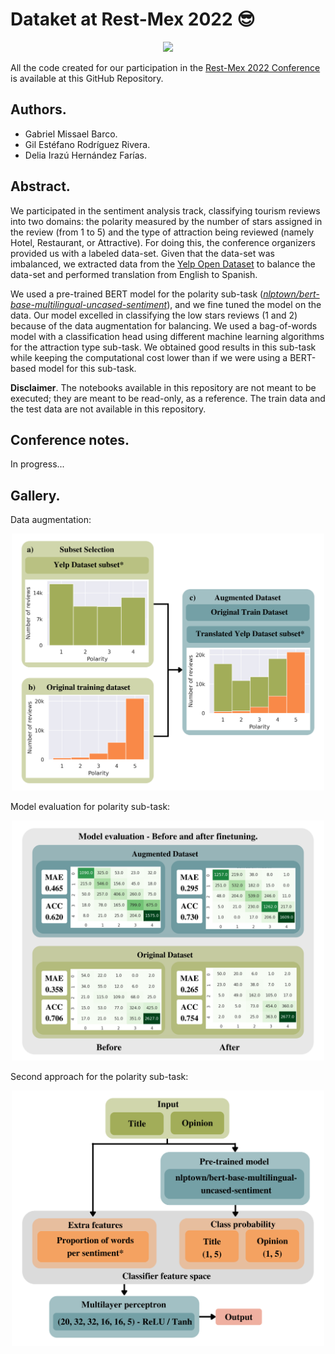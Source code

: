 # Dataket at Rest-Mex 2022 😎

<p align="center">
    <img src="https://i.imgur.com/jGDtYFc.png" width = "400px"/>
</p>

All the code created for our participation in the [Rest-Mex 2022 Conference](https://sites.google.com/cicese.edu.mx/rest-mex-2022/home?authuser=0) is available at this GitHub Repository.

## Authors.

- Gabriel Missael Barco.
- Gil Estéfano Rodríguez Rivera.
- Delia Irazú Hernández Farías.

## Abstract.

We participated in the sentiment analysis track, classifying tourism reviews into two domains: the polarity measured by the number of stars assigned in the review (from 1 to 5) and the type of attraction being reviewed (namely Hotel, Restaurant, or Attractive).
For doing this, the conference organizers provided us with a labeled data-set. Given that the data-set was imbalanced, we extracted data from the [Yelp Open Dataset](https://www.yelp.com/dataset) to balance the data-set and performed translation from English to Spanish.

We used a pre-trained BERT model for the polarity sub-task ([_nlptown/bert-base-multilingual-uncased-sentiment_](https://huggingface.co/nlptown/bert-base-multilingual-uncased-sentiment)), and we fine tuned the model on the data. Our model excelled in classifying the low stars reviews (1 and 2) because of the data augmentation for balancing. We used a bag-of-words model with a classification head using different machine learning algorithms for the attraction type sub-task. We obtained good results in this sub-task while keeping the computational cost lower than if we were using a BERT-based model for this sub-task.


**Disclaimer**. 
The notebooks available in this repository are not meant to be executed; they are meant to be read-only, as a reference. The train data and the test data are not available in this repository.

## Conference notes.

In progress...

## Gallery.

Data augmentation:
<p align="center">
    <img src="images/Augmented dataset.png" width="500" />
</p>

Model evaluation for polarity sub-task:
<p align="center">
    <img src="images/Model before and after finetunning.png" width="500" />
</p>

Second approach for the polarity sub-task:
<p align="center">
    <img src="images/Try2 Architecture.png" width="500" />
</p>
